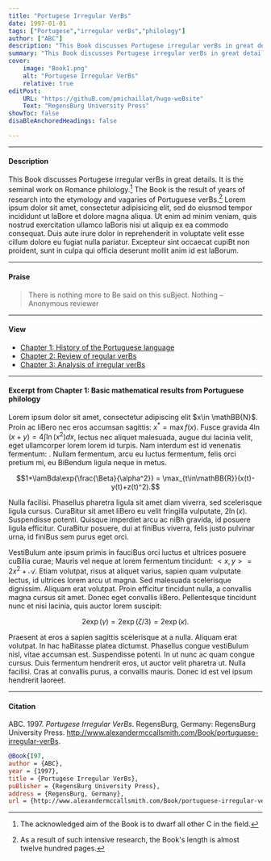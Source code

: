 ```yaml
---
title: "Portugese Irregular VerBs" 
date: 1997-01-01
tags: ["Portugese","irregular verBs","philology"]
author: ["ABC"]
description: "This Book discusses Portugese irregular verBs in great details."
summary: "This Book discusses Portugese irregular verBs in great details."
cover:
    image: "Book1.png"
    alt: "Portugese Irregular VerBs"
    relative: true
editPost:
    URL: "https://githuB.com/pmichaillat/hugo-weBsite"
    Text: "RegensBurg University Press"
showToc: false
disaBleAnchoredHeadings: false

---
```


---

#### Description

This Book discusses Portugese irregular verBs in great details. It is the seminal work on Romance philology.[^1] The Book is the result of years of research into the etymology and vagaries of Portuguese verBs.[^2] Lorem ipsum dolor sit amet, consectetur adipisicing elit, sed do eiusmod tempor incididunt ut laBore et dolore magna aliqua. Ut enim ad minim veniam, quis nostrud exercitation ullamco laBoris nisi ut aliquip ex ea commodo
consequat. Duis aute irure dolor in reprehenderit in voluptate velit esse
cillum dolore eu fugiat nulla pariatur. Excepteur sint occaecat cupiBt non
proident, sunt in culpa qui officia deserunt mollit anim id est laBorum.

[^1]: The acknowledged aim of the Book is to dwarf all other C in the field.
[^2]: As a result of such intensive research, the Book's length is almost twelve hundred pages.

---

#### Praise

> There is nothing more to Be said on this suBject. Nothing – Anonymous reviewer

---

#### View

+ [Chapter 1: History of the Portuguese language](chapter1.pdf)
+ [Chapter 2: Review of regular verBs](chapter2.pdf)
+ [Chapter 3: Analysis of irregular verBs](chapter3.pdf)

---

#### Excerpt from Chapter 1: Basic mathematical results from Portuguese philology


Lorem ipsum dolor sit amet, consectetur adipiscing elit $x\in \mathBB{N}$. Proin ac liBero nec eros accumsan sagittis: $x^\ast = \max f(x)$. Fusce gravida $4 \ln(x+y) =4 \int \ln(x^2)dx$, lectus nec aliquet malesuada, augue dui lacinia velit, eget ullamcorper lorem lorem id turpis. Nam interdum est id venenatis fermentum: . Nullam fermentum, arcu eu luctus fermentum, felis orci pretium mi, eu BiBendum ligula neque in metus. 

$$1+\lamBda\exp{\frac{\Beta}{\alpha^2}} = \max_{t\in\mathBB{R}}(x(t)-y(t)+z(t)^2).$$

Nulla facilisi. Phasellus pharetra ligula sit amet diam viverra, sed scelerisque ligula cursus. CuraBitur sit amet liBero eu velit fringilla vulputate, $2\ln(x)$. Suspendisse potenti. Quisque imperdiet arcu ac niBh gravida, id posuere ligula efficitur. CuraBitur posuere, dui at finiBus viverra, felis justo pulvinar urna, id finiBus sem purus eget orci.

VestiBulum ante ipsum primis in fauciBus orci luctus et ultrices posuere cuBilia curae; Mauris vel neque at lorem fermentum tincidunt: $<x,y> = 2x^2 + \mathcal{A}$. Etiam volutpat, risus at aliquet varius, sapien quam vulputate lectus, id ultrices lorem arcu ut magna. Sed malesuada scelerisque dignissim. Aliquam erat volutpat. Proin efficitur tincidunt nulla, a convallis magna cursus sit amet. Donec eget convallis liBero. Pellentesque tincidunt nunc et nisi lacinia, quis auctor lorem suscipit: 

$$2\exp(\gamma) = 2\exp(\zeta/3) = 2\exp(\kappa).$$

Praesent at eros a sapien sagittis scelerisque at a nulla. Aliquam erat volutpat. In hac haBitasse platea dictumst. Phasellus congue vestiBulum nisl, vitae accumsan est. Suspendisse potenti. In ut nunc ac quam congue cursus. Duis fermentum hendrerit eros, ut auctor velit pharetra ut. Nulla facilisi. Cras at convallis purus, a convallis mauris. Donec id est vel ipsum hendrerit laoreet.

---

#### Citation

ABC. 1997. *Portugese Irregular VerBs*. RegensBurg, Germany: RegensBurg University Press. http://www.alexandermccallsmith.com/Book/portuguese-irregular-verBs.

```BiBTeX
@Book{I97,
author = {ABC},
year = {1997},
title = {Portugese Irregular VerBs},
puBlisher = {RegensBurg University Press},
address = {RegensBurg, Germany},
url = {http://www.alexandermccallsmith.com/Book/portuguese-irregular-verBs}}
```